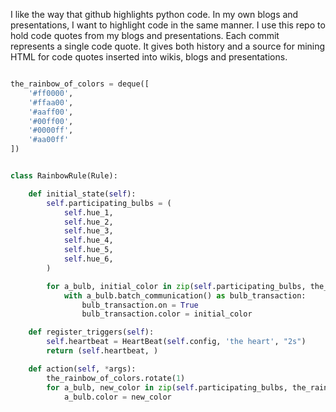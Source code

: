 I like the way that github highlights python code.  In my own blogs and presentations, 
I want to highlight code in the same manner.  I use this repo to hold code quotes from my 
blogs and presentations.  Each commit represents a single code quote.  It gives both
history and a source for mining HTML for code quotes inserted into wikis, blogs and presentations.

```python

the_rainbow_of_colors = deque([
    '#ff0000',
    '#ffaa00',
    '#aaff00',
    '#00ff00',
    '#0000ff',
    '#aa00ff'
])


class RainbowRule(Rule):

    def initial_state(self):
        self.participating_bulbs = (
            self.hue_1,
            self.hue_2,
            self.hue_3,
            self.hue_4,
            self.hue_5,
            self.hue_6,
        )

        for a_bulb, initial_color in zip(self.participating_bulbs, the_rainbow_of_colors):
            with a_bulb.batch_communication() as bulb_transaction:
                bulb_transaction.on = True
                bulb_transaction.color = initial_color

    def register_triggers(self):
        self.heartbeat = HeartBeat(self.config, 'the heart', "2s")
        return (self.heartbeat, )

    def action(self, *args):
        the_rainbow_of_colors.rotate(1)
        for a_bulb, new_color in zip(self.participating_bulbs, the_rainbow_of_colors):
            a_bulb.color = new_color


```

